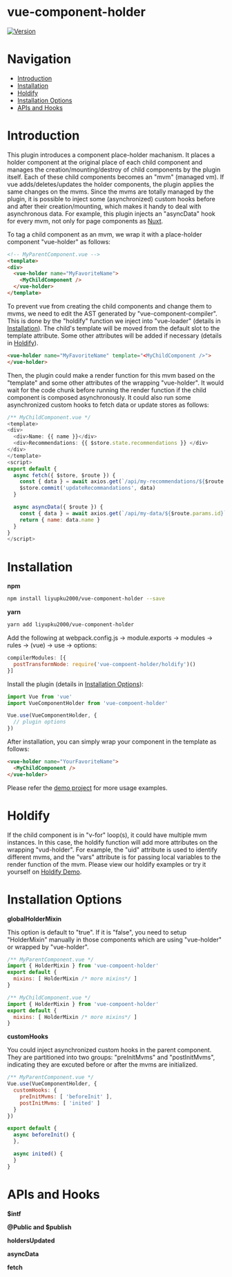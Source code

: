 # vue-component-holder

[![Version](https://img.shields.io/npm/v/vue-component-holder.svg)](https://www.npmjs.com/package/vue-component-holder)

# Navigation

- [Introduction](#Introduction)
- [Installation](#Installation)
- [Holdify](#Holdify)
- [Installation Options](#Installation-Options)
- [APIs and Hooks](#APIs\sand\sHooks)

# Introduction

This plugin introduces a component place-holder machanism. It places a holder component at the original place of each child component and manages the creation/mounting/destroy of child components by the plugin itself. Each of these child components becomes an "mvm" (managed vm). If vue adds/deletes/updates the holder components, the plugin applies the same changes on the mvms. Since the mvms are totally managed by the plugin, it is possible to inject some (asynchronized) custom hooks before and after their creation/mounting, which makes it handy to deal with asynchronous data. For example, this plugin injects an "asyncData" hook for every mvm, not only for page components as [Nuxt](https://nuxtjs.org/api/).

To tag a child component as an mvm, we wrap it with a place-holder component "vue-holder" as follows:

```html
<!-- MyParentComponent.vue -->
<template>
<div>
  <vue-holder name="MyFavoriteName">
    <MyChildComponent />
  </vue-holder>
</template>
```

To prevent vue from creating the child components and change them to mvms, we need to edit the AST generated by "vue-component-compiler". This is done by the "holdify" function we inject into "vue-loader" (details in [Installation](#Installation)). The child's template will be moved from the default slot to the template attribute. Some other attributes will be added if necessary (details in [Holdify](#Holdify)).

```html
<vue-holder name="MyFavoriteName" template="<MyChildComponent />">
</vue-holder>
```

Then, the plugin could make a render function for this mvm based on the "template" and some other attributes of the wrapping "vue-holder". It would wait for the code chunk before running the render function if the child component is composed asynchronously. It could also run some asynchronized custom hooks to fetch data or update stores as follows:

```js
/** MyChildComponent.vue */
<template>
<div>
  <div>Name: {{ name }}</div>
  <div>Recommendations: {{ $store.state.recommendations }} </div>
</div>
</template>
<script>
export default {
  async fetch({ $store, $route }) {
    const { data } = await axios.get(`/api/my-recommendations/${$route.params.id}`)
    $store.commit('updateRecommandations', data)
  }

  async asyncData({ $route }) {
    const { data } = await axios.get(`/api/my-data/${$route.params.id}`)
    return { name: data.name }
  }
}
</script>
```

# Installation

**npm**

```bash
npm install liyupku2000/vue-component-holder --save
```

**yarn**

```bash
yarn add liyupku2000/vue-component-holder
```

Add the following at webpack.config.js -> module.exports -> modules -> rules -> (vue) -> use -> options:

```js
compilerModules: [{
  postTransformNode: require('vue-compoent-holder/holdify')()
}]
```

Install the plugin (details in [Installation Options](#Installation-Options)):

```js
import Vue from 'vue'
import VueComponentHolder from 'vue-compoent-holder'

Vue.use(VueComponentHolder, {
  // plugin options
})
```

After installation, you can simply wrap your component in the template as follows:

```html
<vue-holder name="YourFavoriteName">
  <MyChildComponent />
</vue-holder>
```

Please refer the [demo project](https://github.com/liyupku2000/vue-component-holder) for more usage examples.

# Holdify

If the child component is in "v-for" loop(s), it could have multiple mvm instances. In this case, the holdify function will add more attributes on the wrapping "vud-holder". For example, the "uid" attribute is used to identify different mvms, and the "vars" attribute is for passing local variables to the render function of the mvm. Please view our holdify examples or try it yourself on [Holdify Demo](https://github.com/liyupku2000/vue-component-holder).

# Installation Options

**globalHolderMixin**

This option is default to "true". If it is "false", you need to setup "HolderMixin" manually in those components which are using "vue-holder" or wrapped by "vue-holder".

```js
/** MyParentComponent.vue */
import { HolderMixin } from 'vue-compoent-holder'
export default {
  mixins: [ HolderMixin /* more mixins*/ ]
}
```

```js
/** MyChildComponent.vue */
import { HolderMixin } from 'vue-compoent-holder'
export default {
  mixins: [ HolderMixin /* more mixins*/ ]
}
```

**customHooks**

You could inject asynchronized custom hooks in the parent component. They are partitioned into two groups: "preInitMvms" and "postInitMvms", indicating they are excuted before or after the mvms are initialized.

```js
/** MyParentComponent.vue */
Vue.use(VueComponentHolder, {
  customHooks: {
    preInitMvms: [ 'beforeInit' ],
    postInitMvms: [ 'inited' ]
  }
})

export default {
  async beforeInit() {
  },

  async inited() {
  }
}
```

# APIs and Hooks

**$intf**

**@Public and $publish**

**holdersUpdated**

**asyncData**

**fetch**